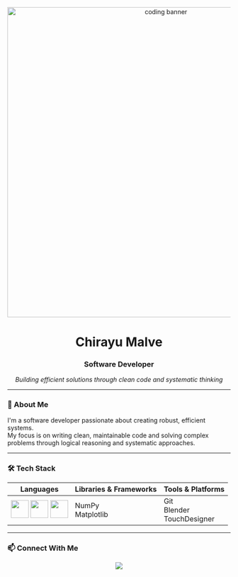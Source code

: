 <!-- Banner -->
<p align="center">
  <img src="https://i.pinimg.com/originals/09/1b/6e/091b6e4c1e4ef6a1a3cc1b3bfb67a37e.gif" alt="coding banner" width="700"/>
</p>

<h1 align="center">Chirayu Malve</h1>
<h3 align="center">Software Developer</h3>

<p align="center">
  <em>Building efficient solutions through clean code and systematic thinking</em>
</p>

---

### 🧠 About Me  
I'm a software developer passionate about creating robust, efficient systems.  
My focus is on writing clean, maintainable code and solving complex problems through logical reasoning and systematic approaches.

---

### 🛠️ Tech Stack

<div align="center">
  
| **Languages** | **Libraries & Frameworks** | **Tools & Platforms** |
|---------------|----------------------------|----------------------|
| <img src="https://cdn.jsdelivr.net/gh/devicons/devicon/icons/python/python-original.svg" width="40" height="40" /> <img src="https://cdn.jsdelivr.net/gh/devicons/devicon/icons/c/c-original.svg" width="40" height="40" /> <img src="https://cdn.jsdelivr.net/gh/devicons/devicon/icons/cplusplus/cplusplus-original.svg" width="40" height="40" /> | NumPy<br>Matplotlib | Git<br>Blender<br>TouchDesigner |

</div>


---



### 📫 Connect With Me

<p align="center">
  <a href="https://www.instagram.com/chirayumalve_">
    <img src="https://img.shields.io/badge/Instagram-E4405F?style=for-the-badge&logo=instagram&logoColor=white" />
  </a>
</p>
